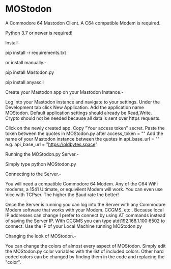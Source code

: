 # MOStodon
A Commodore 64 Mastodon Client. A C64 compatible Modem is required.

Python 3.7 or newer is required!

Install-

pip install -r requirements.txt


or install manually.-

pip install Mastodon.py

pip install anyascii


Create your Mastodon app on your Mastodon Instance.-

Log into your Mastodon instance and navigate to your settings. Under the Development tab click New Application.
Add the application name MOStodon. Default application settings should already be Read,Write. Crypto should not be needed
because all data is sent over https requests.

Click on the newly created app. Copy "Your access token" secret.
Paste the token between the quotes in MOStodon.py after access_token = ""
Add the name of your Mastodon instance between the quotes in api_base_url = ""
e.g. api_base_url = "https://oldbytes.space"

Running the MOStodon.py Server.-

Simply type python MOStodon.py

Connecting to the Server.-

You will need a compatible Commodore 64 Modem. Any of the C64 WiFi modems, a 1541 Ultimate, or equivilent Modem will work.
You can even use Vice with TCPser.
The higher the Baud rate the better!

Once the Server is running you can log into the Server with any Commodore Modem software that works with your Modem. CCGMS, etc..
Because local IP addresses can change I prefer to connect by using AT commands instead of saving the Server IP. 
With CCGMS you can type atdt192.168.1.100:6502 to connect. Use the IP of your Local Machine running MOStodon.py

Changing the look of MOStodon.-

You can change the colors of almost every aspect of MOStodon. Simply edit the MOStodon.py color variables with the list of included colors.
Other hard coded colors can be changed by finding them in the code and replacing the "color".
